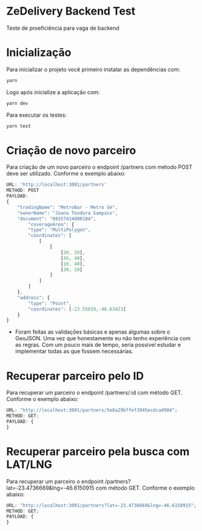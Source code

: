 # ZeDelivery Backend Test

Teste de proeficiência para vaga de backend

# Inicialização

Para inicializar o projeto você primeiro instalar as dependências com:

```sh
yarn
```

Logo após inicialize a aplicação com:

```sh
yarn dev
```

Para executar os testes:

```sh
yarn test
```

# Criação de novo parceiro

Para criação de um novo parceiro o endpoint /partners com método POST deve ser utilizado. Conforme o exemplo abaixo:

```javascript
URL: 'http://localhost:3001/partners'
METHOD: POST
PAYLOAD:
{
	"tradingName": "MetroBar - Metro Sé",
	"ownerName": "Joana Teodora Sampaio",
	"document": "08357414000184",
		"coverageArea": {
		"type": "MultiPolygon",
		"coordinates": [
			[
				[
					[30, 20],
					[45, 40],
					[10, 40],
					[30, 20]
				]
			]
		]
	},
	"address": {
		"type": "Point",
		"coordinates": [-23.55039,-46.63423]
	}
}
```

- Foram feitas as validações básicas e apenas algumas sobre o GeoJSON. Uma vez que honestamente eu não tenho experiência com as regras. Com um pouco mais de tempo, seria possível estudar e implementar todas as que fossem necessárias.

# Recuperar parceiro pelo ID

Para recuperar um parceiro o endpoint /partners/:id com método GET. Conforme o exemplo abaixo:

```javascript
URL: "http://localhost:3001/partners/5e8a29bffef3945ecdcad984";
METHOD: GET;
PAYLOAD: {
}
```

# Recuperar parceiro pela busca com LAT/LNG

Para recuperar um parceiro o endpoint /partners?lat=-23.4736669&lng=-46.6150915 com método GET. Conforme o exemplo abaixo:

```javascript
URL: "http://localhost:3001/partners?lat=-23.4736669&lng=-46.6150915";
METHOD: GET;
PAYLOAD: {
}
```
